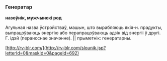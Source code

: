 ### Генератар
**назоўнік, мужчынскі род**

Агульная назва ўстройстваў, машын, што вырабляюць якія-н. прадукты, выпрацоўваюць энергію або перапрацоўваюць адзін від энергіі ў другі. Г. ідэй (пераноснае значэнне). || прыметнік: генератарны.

<a rel="author">[http://rv-blr.com/](http://rv-blr.com/slounik.jsp?letterId=0&maskId=0&pageId=692)</a>
